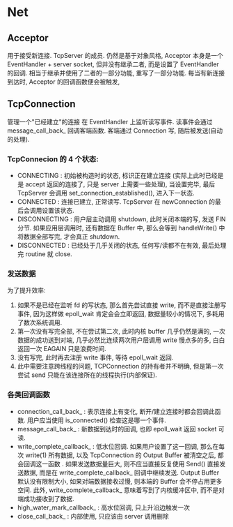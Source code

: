 # Net

## Acceptor
用于接受新连接. TcpServer 的成员.
仍然是基于对象风格, Acceptor 本身是一个 EventHandler + server socket, 但并没有继承二者, 而是设置了 EventHandler 的回调. 相当于继承并使用了二者的一部分功能, 重写了一部分功能. 每当有新连接到达时, Acceptor 的回调函数便会被触发, 

## TcpConnection
管理一个"已经建立"的连接
在 EventHandler 上监听读写事件. 读事件会通过 message_call_back_ 回调客端函数. 客端通过 Connection 写, 随后被发送(自动的处理).

### TcpConnecion 的 4 个状态:
* CONNECTING : 初始被构造时的状态, 标识正在建立连接 (实际上此时已经是是 accept 返回的连接了, 只是 server 上需要一些处理), 当设置完毕, 最后 TcpServer 会调用 set_connection_established(), 进入下一状态.
* CONNECTED : 连接已建立, 正常读写. TcpServer 在 newConnection 的最后会调用设置该状态.
* DISCONNECTING : 用户层主动调用 shutdown, 此时关闭本端的写, 发送 FIN 分节.  如果应用层调用时, 还有数据在 Buffer 中, 那么会等到 handleWrite() 中将数据全部写完, 才会真正 shutdown.
* DISCONNECTED : 已经处于几乎关闭的状态, 任何写/读都不在有效, 最后处理完 routine 就 close.

### 发送数据
为了提升效率:
1. 如果不是已经在监听 fd 的写状态, 那么首先尝试直接 write, 而不是直接注册写事件, 因为这样做 epoll_wait 肯定会会立即返回, 数据量较小的情况下, 多耗用了数次系统调用.
2. 第一次没有写完全部, 不在尝试第二次, 此时内核 buffer 几乎仍然是满的, 一次数据的成功送到对端, 几乎必然比连续两次用户层调用 write 慢点多的多, 白白返回一次 EAGAIN 只是浪费时间. 
3. 没有写完, 此时再去注册 write 事件, 等待 epoll_wait 返回.
4. 此中需要注意跨线程的问题, TCPConnection 的持有者并不明确, 但是第一次尝试 send 只能在该连接所在的线程执行(内部保证).

### 各类回调函数
* connection_call_back_ : 表示连接上有变化, 断开/建立连接时都会回调此函数. 用户应当使用 is_connected() 检查这是哪一个事件.
* message_call_back_ : 新数据到达时的回调, 也即 epoll_wait 返回 socket 可读.
* write_complete_callback_ : 低水位回调. 如果用户设置了这一回调, 那么在每次 write(1) 所有数据, 以及 TcpConnection 的 Output Buffer 被清空之后, 都会回调这一函数 . 如果发送数据量巨大, 则不应当直接反复使用 Send() 直接发送数据, 而是在 write_complete_callback_ 回调中继续发送. Output Buffer 默认没有限制大小, 如果对端数据接收过慢, 则本端的 Buffer 会不停占用更多空间. 此外,  write_complete_callback_ 意味着写到了内核缓冲区中, 而不是对端成功接收到了数据.
* high_water_mark_callback_ : 高水位回调, 只上升沿边触发一次
* close_call_back_ : 内部使用, 只应该由 server 调用删除

